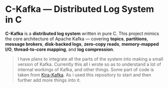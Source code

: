 # C-Kafka — Distributed Log System in C

**C-Kafka** is a **distributed log system** written in pure C. This project mimics the core architecture of Apache Kafka — covering **topics**, **partitions**, **message brokers**, **disk-backed logs**, **zero-copy reads**, **memory-mapped I/O**, **thread-to-core mapping**, and **log compression**.

> I have plans to integrate all the parts of the system into making a small version of Kafka. Currenlty this all i wrote so as to understand a lot of internal workings of Kafka, and other things.
> Some part of code is taken from [Kira-Kafka](https://github.com/ROOT-SPROUT/Kira-Kafka). As i used this repository to start and then further add more things into it.

